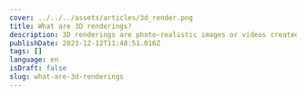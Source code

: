 ```yaml
---
cover: ../../../assets/articles/3d_render.png
title: What are 3D renderings?
description: 3D renderings are photo-realistic images or videos created by using computer graphics software to simulate light and material properties for an accurate representation of a 3D model.
publishDate: 2023-12-12T11:48:51.016Z
tags: []
language: en
isDraft: false
slug: what-are-3d-renderings
---
```

